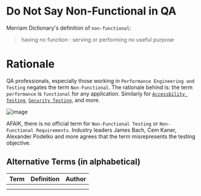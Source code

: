 # Do Not Say Non-Functional in QA

Merriam Dictionary's definition of `non-functional`: 
> having no function : serving or performing no useful purpose

# Rationale

QA professionals, especially those working in `Performance Engineering and Testing` negates the term `Non-Functional`. The rationale behind is: the term `performance` is `functional` for any application. Similarly for [`Accessbility Testing`](https://web.dev/accessible/), [`Security Testing`](https://owasp.org/www-project-top-ten/), and more.

![image](https://user-images.githubusercontent.com/2826376/193952008-7fd668db-fc00-4d68-92ef-76d1b6848306.png)

AFAIK, there is no official term for `Non-Functional Testing` or `Non-Functional Requirements`. Industry leaders James Bach, Cem Kaner, Alexander Podelko and more agrees that the term misrepresents the testing objective.

## Alternative Terms (in alphabetical)


| Term  | Definition | Author |
| ------------- | ------------- | ------------- | 
|               |               |               |
|               |               |               |
